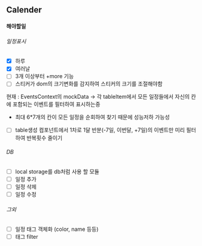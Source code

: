 ## Calender

#### 해야할일

###### 일정표시

- [x] 하루
- [x] 여러날
- [ ] 3개 이상부터 +more 기능
- [ ] 스티커가 dom의 크기변화를 감지하여 스티커의 크기를 조절해야함

현재 : EventsContext의 mockData -> 각 tableItem에서 모든 일정들에서 자신의 칸에 포함되는 이벤트를 필터하여 표시하는중

- 최대 6\*7개의 칸이 모든 일정을 순회하여 찾기 때문에 성능저하 가능성
- [ ] table생성 컴포넌트에서 1차로 1달 반분(-7일, 이번달, +7일)의 이벤트만 미리 필터하여 반복횟수 줄이기

###### DB

- [ ] local storage를 db처럼 사용 할 모듈
- [ ] 일정 추가
- [ ] 일정 삭제
- [ ] 일정 수정

###### 그외

- [ ] 일정 태그 객체화 (color, name 등등)
- [ ] 태그 filter
